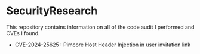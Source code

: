 # SecurityResearch
This repository contains information on all of the code audit I performed and CVEs I found.
 - CVE-2024-25625 : Pimcore Host Header Injection in user invitation link
